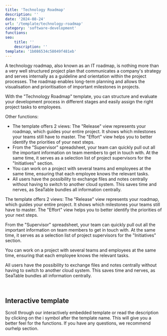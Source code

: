 ```yaml
---
title: 'Technology Roadmap'
description: ''
date: '2024-08-24'
url: '/template/technology-roadmap'
category: 'software-development'
functions:
seo:
    title: ''
    description: ''
template: '1b086534c58049f481eb'
---
```


A technology roadmap, also known as an IT roadmap, is nothing more than a very well structured project plan that communicates a company's strategy and serves internally as a guideline and orientation within the project processes. The roadmap enables long-term planning and allows the visualisation and prioritisation of important milestones in projects.

With the "Technology Roadmap" template, you can structure and evaluate your development process in different stages and easily assign the right project tasks to employees.

Other functions:

- The template offers 2 views: The "Release" view represents your roadmap, which guides your entire project. It shows which milestones your teams still have to master. The "Effort" view helps you to better identify the priorities of your next steps.
- From the "Supervisor" spreadsheet, your team can quickly pull out all the important information on team members to get in touch with. At the same time, it serves as a selection list of project supervisors for the "Initiatives" section.
- You can work on a project with several teams and employees at the same time, ensuring that each employee knows the relevant tasks.
- All users have the possibility to exchange files and notes centrally without having to switch to another cloud system. This saves time and nerves, as SeaTable bundles all information centrally.

The template offers 2 views: The "Release" view represents your roadmap, which guides your entire project. It shows which milestones your teams still have to master. The "Effort" view helps you to better identify the priorities of your next steps.

From the "Supervisor" spreadsheet, your team can quickly pull out all the important information on team members to get in touch with. At the same time, it serves as a selection list of project supervisors for the "Initiatives" section.

You can work on a project with several teams and employees at the same time, ensuring that each employee knows the relevant tasks.

All users have the possibility to exchange files and notes centrally without having to switch to another cloud system. This saves time and nerves, as SeaTable bundles all information centrally.

​

## Interactive template

Scroll through our interactively embedded template or read the description by clicking on the i symbol after the template name. This will give you a better feel for the functions. If you have any questions, we recommend ourhelp section.
